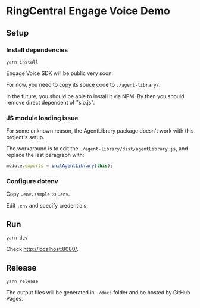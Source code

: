# RingCentral Engage Voice Demo

## Setup

### Install dependencies

```
yarn install
```

Engage Voice SDK will be public very soon.

For now, you need to copy its souce code to `./agent-library/`.

In the future, you should be able to install it via NPM. By then you should remove direct dependent of "sip.js".


### JS module loading issue

For some unknown reason, the AgentLibrary package doesn't work with this project's setup.

The workaround is to edit the `./agent-library/dist/agentLibrary.js`, and replace the last paragraph with:

```js
module.exports = initAgentLibrary(this);
```


### Configure dotenv

Copy `.env.sample` to `.env`.

Edit `.env` and specify credentials.


## Run

```
yarn dev
```

Check [http://localhost:8080/](http://localhost:8080/).


## Release

```
yarn release
```

The output files will be generated in `./docs` folder and be hosted by GitHub Pages.
